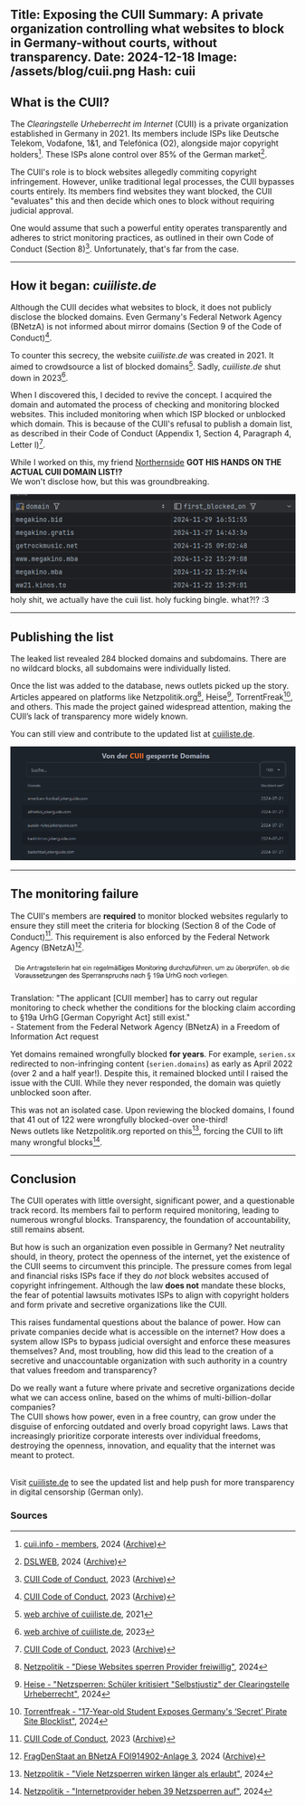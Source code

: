 Title: Exposing the CUII
Summary: A private organization controlling what websites to block in Germany-without courts, without transparency.
Date: 2024-12-18
Image: /assets/blog/cuii.png
Hash: cuii
---------
## What is the CUII?  

The *Clearingstelle Urheberrecht im Internet* (CUII) is a private organization established in Germany in 2021. 
Its members include ISPs like Deutsche Telekom, Vodafone, 1&1, and Telefónica (O2), alongside major copyright holders[^1]. 
These ISPs alone control over 85% of the German market[^2].  

The CUII's role is to block websites allegedly commiting copyright infringement. 
However, unlike traditional legal processes, the CUII bypasses courts entirely. 
Its members find websites they want blocked, the CUII "evaluates" this and then decide which ones to block 
without requiring judicial approval.  

One would assume that such a powerful entity operates transparently and adheres to strict monitoring practices, 
as outlined in their own Code of Conduct (Section 8)[^3]. Unfortunately, that's far from the case.  

---

## How it began: *cuiiliste.de*  

Although the CUII decides what websites to block, it does not publicly disclose the blocked domains. 
Even Germany's Federal Network Agency (BNetzA) is not informed about mirror domains 
(Section 9 of the Code of Conduct)[^3].  

To counter this secrecy, the website *cuiiliste.de* was created in 2021. 
It aimed to crowdsource a list of blocked domains[^4]. 
Sadly, *cuiiliste.de* shut down in 2023[^5].  

When I discovered this, I decided to revive the concept. 
I acquired the domain and automated the process of checking and monitoring blocked websites. This included monitoring when which ISP blocked or unblocked which domain.
This is because of the CUII's refusal to publish a domain list, as described in their Code of Conduct (Appendix 1, Section 4, Paragraph 4, Letter l)[^3].  

While I worked on this, my friend [Northernside](https://northernsi.de) **GOT HIS HANDS ON THE ACTUAL CUII DOMAIN LIST!?**  
We won't disclose how, but this was groundbreaking.

<img src="/assets/blog/domains.png" alt="CUII List">
<div class="subtext">holy shit, we actually have the cuii list. holy fucking bingle. what?!? :3</div>

---

## Publishing the list  

The leaked list revealed 284 blocked domains and subdomains. 
There are no wildcard blocks, all subdomains were individually listed.

Once the list was added to the database, news outlets picked up the story. 
Articles appeared on platforms like Netzpolitik.org[^6], Heise[^8], TorrentFreak[^9], and others. 
This made the project gained widespread attention, making the CUII’s lack of transparency more widely known.  

You can still view and contribute to the updated list at [cuiiliste.de](https://cuiiliste.de/).  

![CUII List](/assets/blog/cuiiliste.png)  

---

## The monitoring failure  

The CUII's members are **required** to monitor blocked websites regularly to ensure they still meet the criteria for blocking (Section 8 of the Code of Conduct)[^3]. 
This requirement is also enforced by the Federal Network Agency (BNetzA)[^10].  

![CUII Monitoring](/assets/blog/regelmaessiges-monitoring.png)  
<div class="subtext">
Translation: "The applicant [CUII member] has to carry out regular monitoring to check whether the conditions for the blocking claim according to §19a UrhG [German Copyright Act] still exist."<br>
- Statement from the Federal Network Agency (BNetzA) in a Freedom of Information Act request
</div>

Yet domains remained wrongfully blocked **for years**. 
For example, `serien.sx` redirected to non-infringing content (`serien.domains`) as early as April 2022 (over 2 and a half year!). 
Despite this, it remained blocked until I raised the issue with the CUII. 
While they never responded, the domain was quietly unblocked soon after.  

This was not an isolated case. 
Upon reviewing the blocked domains, I found that 41 out of 122 were wrongfully blocked-over one-third!  
News outlets like Netzpolitik.org reported on this[^11], forcing the CUII to lift many wrongful blocks[^12].

---

## Conclusion  

The CUII operates with little oversight, significant power, and a questionable track record.
Its members fail to perform required monitoring, leading to numerous wrongful blocks.
Transparency, the foundation of accountability, still remains absent.  

But how is such an organization even possible in Germany?
Net neutrality should, in theory, protect the openness of the internet, yet the existence of the CUII seems to circumvent this principle.
The pressure comes from legal and financial risks ISPs face if they do *not* block websites accused of copyright infringement.
Although the law **does not** mandate these blocks, the fear of potential lawsuits motivates ISPs to align 
with copyright holders and form private and secretive organizations like the CUII.  

This raises fundamental questions about the balance of power. 
How can private companies decide what is accessible on the internet? 
How does a system allow ISPs to bypass judicial oversight and enforce these measures themselves? 
And, most troubling, how did this lead to the creation of a secretive and unaccountable organization 
with such authority in a country that values freedom and transparency?  

Do we really want a future where private and secretive organizations decide what we can access online,
based on the whims of multi-billion-dollar companies?  
The CUII shows how power, even in a free country, can grow under the disguise of enforcing outdated and overly broad copyright laws.
Laws that increasingly prioritize corporate interests over individual freedoms, destroying the openness, 
innovation, and equality that the internet was meant to protect.
<br>
<br>

Visit [cuiiliste.de](https://cuiiliste.de/) to see the updated list and help push for more transparency in digital censorship (German only).


### Sources
[^1]: <a href="https://cuii.info/en/members/">cuii.info - members</a>, 2024 (<a href="https://web.archive.org/web/20240530000422/https://cuii.info/en/members/">Archive</a>)
[^2]: <a href="https://www.dslweb.de/telekom.php">DSLWEB</a>, 2024 (<a href="https://web.archive.org/web/20240621043036/https://www.dslweb.de/telekom.php">Archive</a>)
[^3]: <a href="https://cuii.info/fileadmin/files/CUII_CodeofConduct_23.pdf">CUII Code of Conduct</a>, 2023 (<a href="https://web.archive.org/web/20240823231253/https://cuii.info/fileadmin/files/CUII_CodeofConduct_23.pdf">Archive</a>)
[^4]: <a href="https://web.archive.org/web/20210331162058/https://cuiiliste.de/">web archive of cuiiliste.de</a>, 2021
[^5]: <a href="https://web.archive.org/web/20230610190529/http://cuiiliste.de/">web archive of cuiiliste.de</a>, 2023
[^6]: <a href="https://netzpolitik.org/2024/cuii-liste-diese-websites-sperren-provider-freiwillig/">Netzpolitik - "Diese Websites sperren Provider freiwillig"</a>, 2024
[^7]: <a href="https://winfuture.de/news,127228.html">winfuture - "17-Jähriger legt geheime Piraterie-Blockliste deutscher Provider offen"</a>, 2024
[^8]: <a href="https://heise.de/-9847202">Heise - "Netzsperren: Schüler kritisiert "Selbstjustiz" der Clearingstelle Urheberrecht"</a>, 2024
[^9]: <a href="https://torrentfreak.com/17-year-old-student-exposes-germanys-secret-pirate-site-blocklist-240822/">Torrentfreak - "17-Year-old Student Exposes Germany's ‘Secret' Pirate Site Blocklist"</a>, 2024
[^10]: <a href="https://media.frag-den-staat.de/files/foi/914902/anlage3stellungnahmegeschwrzt.pdf">FragDenStaat an BNetzA FOI914902-Anlage 3</a>, 2024 (<a href="https://web.archive.org/web/20240927204441/https://media.frag-den-staat.de/files/foi/914902/anlage3stellungnahmegeschwrzt.pdf">Archive</a>)
[^11]: <a href="https://netzpolitik.org/2024/cuii-viele-netzsperren-wirken-laenger-als-erlaubt/">Netzpolitik - "Viele Netzsperren wirken länger als erlaubt"</a>, 2024
[^12]: <a href="https://netzpolitik.org/2024/cuii-liste-internetprovider-heben-39-netzsperren-auf/">Netzpolitik - "Internetprovider heben 39 Netzsperren auf"</a>, 2024
